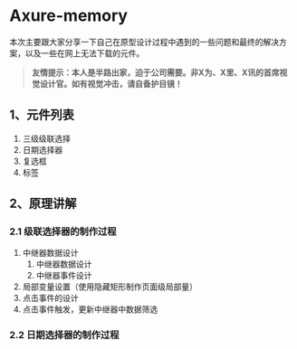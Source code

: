# Axure-memory
本次主要跟大家分享一下自己在原型设计过程中遇到的一些问题和最终的解决方案，以及一些在网上无法下载的元件。
>**友情提示：本人是半路出家，迫于公司需要。非X为、X里、X讯的首席视觉设计官。如有视觉冲击，请自备护目镜！**
## 1、元件列表
1.  三级级联选择
1. 日期选择器
1. 复选框
1. 标签
## 2、原理讲解
### 2.1 级联选择器的制作过程
1.  中继器数据设计
	1. 中继器数据设计
	1. 中继器事件设计
2. 局部变量设置（使用隐藏矩形制作页面级局部量）
3. 点击事件的设计
4. 点击事件触发，更新中继器中数据筛选
### 2.2 日期选择器的制作过程
